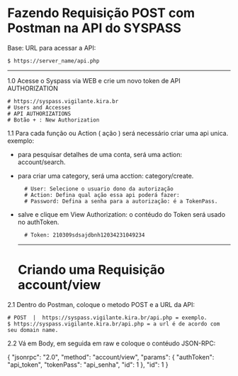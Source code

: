 # Fazendo Requisição POST com Postman na API do SYSPASS

Base: URL para acessar a API:

    $ https://server_name/api.php

---

1.0 Acesse o Syspass via WEB e crie um novo token de API AUTHORIZATION

    # https://syspass.vigilante.kira.br
    # Users and Accesses
    # API AUTHORIZATIONS
    # Botão + : New Authorization

1.1 Para cada função ou Action ( ação ) será necessário criar uma api unica.
exemplo:
- para pesquisar detalhes de uma conta, será uma action: account/search.
- para criar uma category, será uma acction: category/create.
  
        # User: Selecione o usuario dono da autorização
        # Action: Defina qual ação essa api poderá fazer:
        # Password: Defina a senha para a autorização: é a TokenPass.

- salve e clique em View Authorization: o contéudo do Token será usado no authToken.

        # Token: 210309sdsajdbnh12034231049234

  ---

  # Criando uma Requisição account/view

2.1 Dentro do Postman, coloque o metodo POST e a URL da API:

    # POST  |  https://syspass.vigilante.kira.br/api.php = exemplo.
    $ https://syspass.vigilante.kira.br/api.php = a url é de acordo com seu domain name.

2.2 Vá em Body, em seguida em raw e coloque o contéudo JSON-RPC:
    
  {
  "jsonrpc": "2.0",
  "method": "account/view",
  "params": {
    "authToken": "api_token",
    "tokenPass": "api_senha",
    "id": 1
  },
    "id": 1
}


